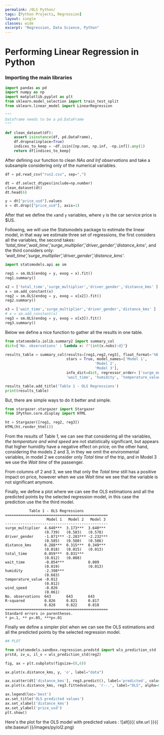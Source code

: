```yaml
---
permalink: /OLS Python/
tags: [Python Projects, Regression]
layout: single
classes: wide
excerpt: "Regression, Data Science, Python"
---
```



# Performing Linear Regression in Python

### Importing the main libraries

```python
import pandas as pd
import numpy as np
import matplotlib.pyplot as plt
from sklearn.model_selection import train_test_split
from sklearn.linear_model import LinearRegression

"""
Dataframe needs to be a pd.DataFrame
"""

def clean_dataset(df):
    assert isinstance(df, pd.DataFrame), 
    df.dropna(inplace=True)
    indices_to_keep = ~df.isin([np.nan, np.inf, -np.inf]).any(1)
    return df[indices_to_keep]
```

After defining our function to clean *NAs and Inf observations*  and take a subsample considering only of the numerical variables.

```python
df = pd.read_csv("rus2.csv", sep=",")

dt = df.select_dtypes(include=np.number)
clean_dataset(dt)
dt.head(6)

y = dt["price_usd"].values
x = dt.drop(["price_usd"], axis=1)
```

After that we define the `x`and `y` variables, where `y` is the car service price is $US.

Following, we will use the Statsmodels package to estimate the linear model, in that way we estimate three set of regressions, the first considers all the variables, the second takes: *'total_time','wait_time','surge_multiplier','driver_gender','distance_kms'*, and the third considers only: *'wait_time','surge_multiplier','driver_gender','distance_kms'*.


```python
import statsmodels.api as sm

reg1 = sm.OLS(endog = y, exog = x).fit()
reg1.summary()

x2 = ['total_time','surge_multiplier','driver_gender','distance_kms' ]
x = sm.add_constant(x)
reg2 = sm.OLS(endog = y, exog = x[x2]).fit()
reg2.summary()

x3 = ['wait_time','surge_multiplier','driver_gender','distance_kms' ]
# x = sm.add_constant(x)
reg3 = sm.OLS(endog = y, exog = x[x3]).fit()
reg3.summary()
```

Below we define a nice function to gather all the results in one table.

```python
from statsmodels.iolib.summary2 import summary_col
dict={'No. observations' : lambda x: f"{int(x.nobs):d}"}

results_table = summary_col(results=[reg1,reg2,reg3], float_format='%0.3f',
                            stars = True, model_names=['Model 1',
                                         'Model 2',
                                         'Model 3'],
                            info_dict=dict, regressor_order= ['surge_multiplier','driver_gender','distance_kms','total_time',
                            'wait_time', 'humidity', 'temperature_value','wind_speed'])

results_table.add_title('Table 1 - OLS Regressions')
print(results_table)
```

But, there are simple ways to do it better and simple.

```python
from stargazer.stargazer import Stargazer
from IPython.core.display import HTML

ht = Stargazer([reg1, reg2, reg3])
HTML(ht.render_html())
```

From the results of Table 1, we can see that considering all the variables, *the temperature and wind speed* are not statistically significant, but appears that higher humidity have a negative effect on price; on the other hand, considering the models 2 and 3, in they we omit the environmental variables, in model 2 we consider only *Total time* of the trip, and in Model 3 we use the *Wait time* of the passenger.

From columns of 2 and 3, we see that only the *Total time* still has a positive impact on price, however when we use *Wait time* we see that the variable is not significant anymore. 

Finally, we define a plot where we can see the OLS estimations and all the predicted points by the selected regression model, in this case the prediction use the the third model.

```
           Table 1 - OLS Regressions
===============================================
                   Model 1   Model 2   Model 3 
-----------------------------------------------
surge_multiplier  4.640***  3.173***  3.640*** 
                  (0.739)   (0.583)   (0.578)  
driver_gender     -1.871*** -2.283*** -2.232***
                  (0.585)   (0.580)   (0.586)  
distance_kms      0.288***  0.315***  0.349*** 
                  (0.018)   (0.015)   (0.013)  
total_time        0.059***  0.031***           
                  (0.012)   (0.008)            
wait_time         -0.054***           0.009    
                  (0.019)             (0.013)   
humidity          -2.398***                    
                  (0.683)                      
temperature_value -0.012                       
                  (0.012)                      
wind_speed        -0.026                       
                  (0.061)                      
No. observations  643       643       643
R-squared         0.826     0.821     0.817    
                  0.828     0.822     0.818 
===============================================
Standard errors in parentheses.
* p<.1, ** p<.05, ***p<.01
```

Finally we define a simpler plot when we can see the OLS estimations and all the predicted points by the selected regression model.

```python
## PLOT

from statsmodels.sandbox.regression.predstd import wls_prediction_std
prstd, iv_u, il_v = wls_prediction_std(reg2)

fig, ax = plt.subplots(figsize=(8,6))

ax.plot(x.distance_kms, y, 'o', label="data")

ax.scatter(dt['distance_kms'], reg3.predict(), label='predicted', color='green',  s=100)
ax.plot(x.distance_kms, reg3.fittedvalues, 'r--.', label="OLS", alpha=0.35)

ax.legend(loc='best')
ax.set_title('OLS predicted values')
ax.set_xlabel('distance_kms')
ax.set_ylabel('price_usd')
plt.show()
```

Here's the plot for the OLS model with predicted values : ![alt]({{ site.url }}{{ site.baseurl }}/images/py/ol2.png) 

